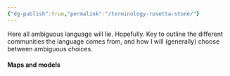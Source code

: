 ```yaml
---
{"dg-publish":true,"permalink":"/terminology-rosetta-stone/"}
---
```


Here all ambiguous language will lie. Hopefully. Key to outline the different communities the language comes from, and how I will (generally) choose between ambiguous choices. 

#### Maps and models